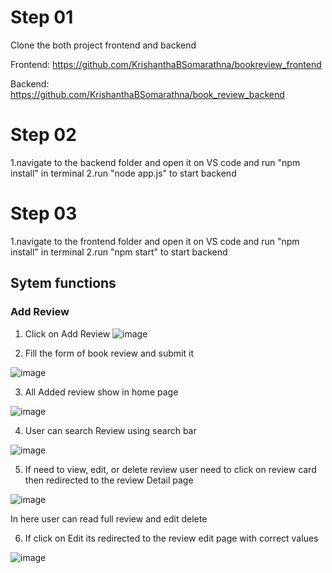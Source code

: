 # Step 01

Clone the both project frontend and backend

Frontend: https://github.com/KrishanthaBSomarathna/bookreview_frontend

Backend: https://github.com/KrishanthaBSomarathna/book_review_backend

# Step 02
1.navigate to the backend folder and open it on VS code and run "npm install" in terminal
2.run "node app.js" to start backend

# Step 03
1.navigate to the frontend folder and open it on VS code and run "npm install" in terminal
2.run "npm start" to start backend

## Sytem functions
### Add Review
1. Click on Add Review
![image](https://github.com/user-attachments/assets/f73dfc00-fc6a-4d4c-9981-965ba219c12e)


3. Fill the form of book review and submit it

![image](https://github.com/user-attachments/assets/d214f1d1-8590-489a-8fee-58e6b0c2e164)


3. All Added review show in home page

![image](https://github.com/user-attachments/assets/f0152744-9ced-4856-b038-7e1a0fd03a0c)

4. User can search Review using search bar

![image](https://github.com/user-attachments/assets/5eb40de9-7c60-4578-84e1-15e1c40955bb)

5. If need to view, edit, or delete review user need to click on review card then redirected to the review Detail page

![image](https://github.com/user-attachments/assets/0e64721e-5748-4af8-b53c-2794f5b389cc)

In here user can read full review and edit delete

6. If click on Edit its redirected to the review edit page with correct values

![image](https://github.com/user-attachments/assets/8728ca08-fc77-48df-83a7-5bdf99c5ccd7)




